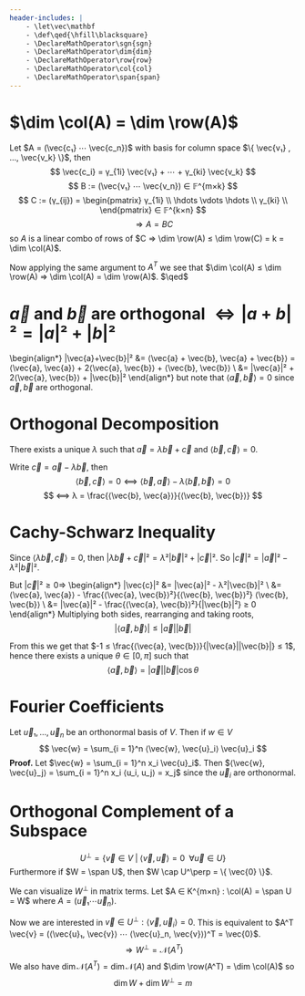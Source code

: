 ```yaml
---
header-includes: |
    - \let\vec\mathbf
    - \def\qed{\hfill\blacksquare}
    - \DeclareMathOperator\sgn{sgn}
    - \DeclareMathOperator\dim{dim}
    - \DeclareMathOperator\row{row}
    - \DeclareMathOperator\col{col}
    - \DeclareMathOperator\span{span}
---
```


# $\dim \col(A) = \dim \row(A)$

Let $A = (\vec{c₁} ⋯ \vec{c_n})$ with basis for column space $\{ \vec{v₁} , …, \vec{v_k} \}$, then
$$ \vec{c_i} = γ_{1i} \vec{v₁} + ⋯ + γ_{ki} \vec{v_k} $$
$$ B := (\vec{v₁} ⋯ \vec{v_n}) ∈ 𝔽^{m×k} $$
$$ C := (γ_{ij}) = \begin{pmatrix}
γ_{1i} \\
\hdots \vdots \hdots \\
γ_{ki} \\
\end{pmatrix} ∈ 𝔽^{k×n} $$
$$ ⇒ A = BC $$
so $A$ is a linear combo of rows of $C ⇒ \dim \row(A) ≤ \dim \row(C) = k = \dim \col(A)$.

Now applying the same argument to $A^T$ we see that $\dim \col(A) ≤ \dim \row(A) ⇒ \dim \col(A) = \dim \row(A)$. $\qed$

# $\vec{a}$ and $\vec{b}$ are orthogonal $⇔ |a+b|² = |a|² + |b|²$

\begin{align*}
|\vec{a}+\vec{b}|² &= ⟨\vec{a} + \vec{b}, \vec{a} + \vec{b}⟩ = ⟨\vec{a}, \vec{a}⟩ + 2⟨\vec{a}, \vec{b}⟩ + ⟨\vec{b}, \vec{b}⟩ \\
    &= |\vec{a}|² + 2⟨\vec{a}, \vec{b}⟩ + |\vec{b}|²
\end{align*}
but note that $⟨\vec{a}, \vec{b}⟩ = 0$ since $\vec{a}, \vec{b}$ are orthogonal.

# Orthogonal Decomposition

There exists a unique $λ$ such that $\vec{a} = λ\vec{b} + \vec{c}$ and $⟨\vec{b}, \vec{c}⟩ = 0$.

Write $\vec{c} = \vec{a} - λ\vec{b}$, then
$$ ⟨\vec{b}, \vec{c}⟩ = 0 ⟺ ⟨\vec{b}, \vec{a}⟩ - λ⟨\vec{b}, \vec{b}⟩ = 0 $$
$$ ⟺ λ = \frac{⟨\vec{b}, \vec{a}⟩}{⟨\vec{b}, \vec{b}⟩} $$

# Cachy-Schwarz Inequality

Since $⟨λ\vec{b}, \vec{c}⟩ = 0$, then $|λ\vec{b} + \vec{c}|² = λ²|\vec{b}|² + |\vec{c}|²$. So $|\vec{c}|² = |\vec{a}|² - λ²|\vec{b}|²$.

But $|\vec{c}|² ≥ 0 ⇒$
\begin{align*}
|\vec{c}|² &= |\vec{a}|² - λ²|\vec{b}|² \\
    &= ⟨\vec{a}, \vec{a}⟩ - \frac{⟨\vec{a}, \vec{b}⟩²}{⟨\vec{b}, \vec{b}⟩²} ⟨\vec{b}, \vec{b}⟩ \\
    &= |\vec{a}|² - \frac{⟨\vec{a}, \vec{b}⟩²}{|\vec{b}|²} ≥ 0
\end{align*}
Multiplying both sides, rearranging and taking roots,
$$ |⟨\vec{a}, \vec{b}⟩| ≤ |\vec{a}| |\vec{b}| $$

From this we get that $-1 ≤ \frac{⟨\vec{a}, \vec{b}⟩}{|\vec{a}||\vec{b}|} ≤ 1$, hence there exists a unique $θ ∈ [0, π]$ such that
$$ ⟨\vec{a}, \vec{b}⟩ = |\vec{a}| |\vec{b}| \cos θ $$

# Fourier Coefficients

Let $\vec{u}₁, …, \vec{u}_n$ be an orthonormal basis of $V$. Then if $w ∈ V$
$$ \vec{w} = \sum_{i = 1}^n ⟨\vec{w}, \vec{u}_i⟩ \vec{u}_i $$
**Proof.** Let $\vec{w} = \sum_{i = 1}^n x_i \vec{u}_i$.
Then $⟨\vec{w}, \vec{u}_j⟩ = \sum_{i = 1}^n x_i ⟨u_i, u_j⟩ = x_j$ since
the $\vec{u}_i$ are orthonormal.

# Orthogonal Complement of a Subspace

$$ U^\perp = \{ \vec{v} ∈ V \; | \; ⟨\vec{v}, \vec{u}⟩ = 0 \;\; ∀\vec{u} ∈ U \} $$
Furthermore if $W = \span U$, then $W \cap U^\perp = \{ \vec{0} \}$.

We can visualize $W^\perp$ in matrix terms. Let $A ∈ K^{m×n} : \col(A) = \span U = W$
where $A = (\vec{u}₁ ⋯ \vec{u}_n)$.

Now we are interested in $\vec{v} ∈ U^\perp : ⟨ \vec{v}, \vec{u}_i ⟩ = 0$.
This is equivalent to $A^T \vec{v} = (⟨\vec{u}₁, \vec{v}⟩ ⋯  ⟨\vec{u}_n, \vec{v}⟩)^T = \vec{0}$.
$$ ⇒ W^\perp = \mathcal{N}(A^T) $$
We also have $\dim \mathcal{N}(A^T) = \dim \mathcal{N}(A)$ and $\dim \row(A^T) = \dim \col(A)$ so
$$ \dim W + \dim W^\perp = m $$

